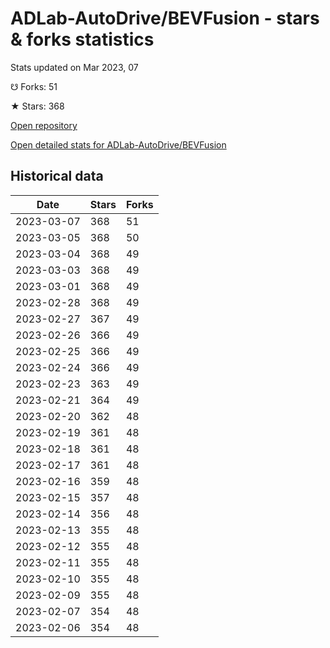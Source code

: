 # ADLab-AutoDrive/BEVFusion - stars & forks statistics

Stats updated on Mar 2023, 07

☋ Forks: 51

★ Stars: 368

[Open repository](https://github.com/ADLab-AutoDrive/BEVFusion)

[Open detailed stats for ADLab-AutoDrive/BEVFusion](https://reviewgithub.com/rep/ADLab-AutoDrive/BEVFusion)

## Historical data
| Date | Stars | Forks |
|------|-------|-------|
| 2023-03-07 | 368 | 51 | 
| 2023-03-05 | 368 | 50 | 
| 2023-03-04 | 368 | 49 | 
| 2023-03-03 | 368 | 49 | 
| 2023-03-01 | 368 | 49 | 
| 2023-02-28 | 368 | 49 | 
| 2023-02-27 | 367 | 49 | 
| 2023-02-26 | 366 | 49 | 
| 2023-02-25 | 366 | 49 | 
| 2023-02-24 | 366 | 49 | 
| 2023-02-23 | 363 | 49 | 
| 2023-02-21 | 364 | 49 | 
| 2023-02-20 | 362 | 48 | 
| 2023-02-19 | 361 | 48 | 
| 2023-02-18 | 361 | 48 | 
| 2023-02-17 | 361 | 48 | 
| 2023-02-16 | 359 | 48 | 
| 2023-02-15 | 357 | 48 | 
| 2023-02-14 | 356 | 48 | 
| 2023-02-13 | 355 | 48 | 
| 2023-02-12 | 355 | 48 | 
| 2023-02-11 | 355 | 48 | 
| 2023-02-10 | 355 | 48 | 
| 2023-02-09 | 355 | 48 | 
| 2023-02-07 | 354 | 48 | 
| 2023-02-06 | 354 | 48 | 

